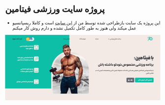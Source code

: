 
# پروژه سایت ورزشی فیتامین
- این پروژه یک سایت بازطراحی شده توسط من از [این سایت](https://fitamin.ir/) است و کاملا ریسپانسیو عمل میکند ولی هنوز به طور کامل تکمیل نشده و دارم روش کار میکنم

![](./img/header.png)